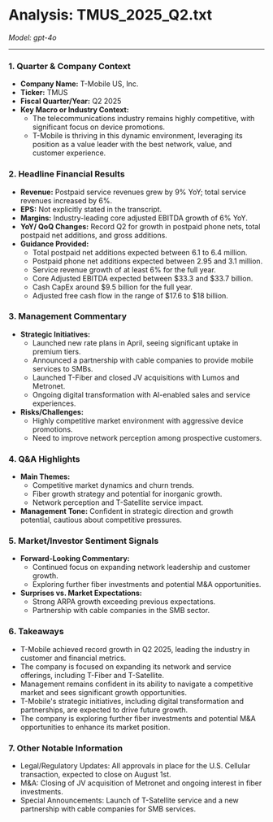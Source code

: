 # Analysis: TMUS_2025_Q2.txt

*Model: gpt-4o*

---

### 1. Quarter & Company Context
- **Company Name:** T-Mobile US, Inc.
- **Ticker:** TMUS
- **Fiscal Quarter/Year:** Q2 2025
- **Key Macro or Industry Context:**
  - The telecommunications industry remains highly competitive, with significant focus on device promotions.
  - T-Mobile is thriving in this dynamic environment, leveraging its position as a value leader with the best network, value, and customer experience.

### 2. Headline Financial Results
- **Revenue:** Postpaid service revenues grew by 9% YoY; total service revenues increased by 6%.
- **EPS:** Not explicitly stated in the transcript.
- **Margins:** Industry-leading core adjusted EBITDA growth of 6% YoY.
- **YoY/ QoQ Changes:** Record Q2 for growth in postpaid phone nets, total postpaid net additions, and gross additions.
- **Guidance Provided:**
  - Total postpaid net additions expected between 6.1 to 6.4 million.
  - Postpaid phone net additions expected between 2.95 and 3.1 million.
  - Service revenue growth of at least 6% for the full year.
  - Core Adjusted EBITDA expected between $33.3 and $33.7 billion.
  - Cash CapEx around $9.5 billion for the full year.
  - Adjusted free cash flow in the range of $17.6 to $18 billion.

### 3. Management Commentary
- **Strategic Initiatives:**
  - Launched new rate plans in April, seeing significant uptake in premium tiers.
  - Announced a partnership with cable companies to provide mobile services to SMBs.
  - Launched T-Fiber and closed JV acquisitions with Lumos and Metronet.
  - Ongoing digital transformation with AI-enabled sales and service experiences.
- **Risks/Challenges:**
  - Highly competitive market environment with aggressive device promotions.
  - Need to improve network perception among prospective customers.

### 4. Q&A Highlights
- **Main Themes:**
  - Competitive market dynamics and churn trends.
  - Fiber growth strategy and potential for inorganic growth.
  - Network perception and T-Satellite service impact.
- **Management Tone:** Confident in strategic direction and growth potential, cautious about competitive pressures.

### 5. Market/Investor Sentiment Signals
- **Forward-Looking Commentary:**
  - Continued focus on expanding network leadership and customer growth.
  - Exploring further fiber investments and potential M&A opportunities.
- **Surprises vs. Market Expectations:**
  - Strong ARPA growth exceeding previous expectations.
  - Partnership with cable companies in the SMB sector.

### 6. Takeaways
- T-Mobile achieved record growth in Q2 2025, leading the industry in customer and financial metrics.
- The company is focused on expanding its network and service offerings, including T-Fiber and T-Satellite.
- Management remains confident in its ability to navigate a competitive market and sees significant growth opportunities.
- T-Mobile's strategic initiatives, including digital transformation and partnerships, are expected to drive future growth.
- The company is exploring further fiber investments and potential M&A opportunities to enhance its market position.

### 7. Other Notable Information
- Legal/Regulatory Updates: All approvals in place for the U.S. Cellular transaction, expected to close on August 1st.
- M&A: Closing of JV acquisition of Metronet and ongoing interest in fiber investments.
- Special Announcements: Launch of T-Satellite service and a new partnership with cable companies for SMB services.